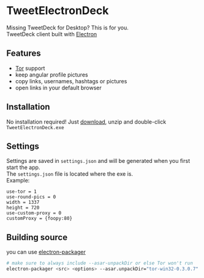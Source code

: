 # TweetElectronDeck
Missing TweetDeck for Desktop? This is for you.<br>
TweetDeck client built with [Electron](https://electron.atom.io/)

## Features
- [Tor](https://www.torproject.org/) support
- keep angular profile pictures
- copy links, usernames, hashtags or pictures
- open links in your default browser

## Installation
No installation required! Just [download](https://github.com/Plastikmensch/TweetElectronDeck/releases), unzip and double-click `TweetElectronDeck.exe`

## Settings
Settings are saved in `settings.json` and will be generated when you first start the app.<br>
The `settings.json` file is located where the exe is.<br>
Example:
```
use-tor = 1
use-round-pics = 0
width = 1337
height = 720
use-custom-proxy = 0
customProxy = {foopy:80}
```

## Building source
you can use [electron-packager](https://github.com/electron-userland/electron-packager)
```sh
# make sure to always include --asar-unpackDir or else Tor won't run
electron-packager <src> <options> --asar.unpackDir="tor-win32-0.3.0.7"
```
